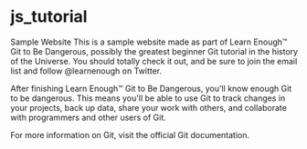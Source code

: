 # js_tutorial
Sample Website
This is a sample website made as part of Learn Enough™ Git to Be Dangerous, possibly the greatest beginner Git tutorial in the history of the Universe. You should totally check it out, and be sure to join the email list and follow @learnenough on Twitter.

After finishing Learn Enough™ Git to Be Dangerous, you'll know enough Git to be dangerous. This means you'll be able to use Git to track changes in your projects, back up data, share your work with others, and collaborate with programmers and other users of Git.

For more information on Git, visit the official Git documentation.
